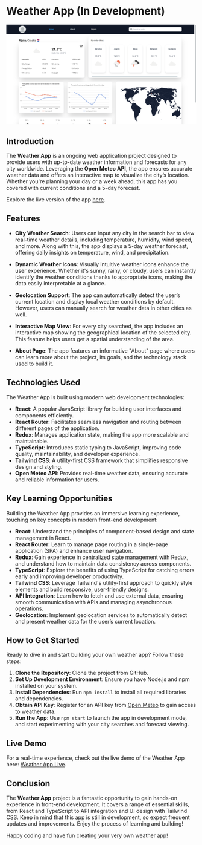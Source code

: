 # Weather App (In Development)

![Weather App Screenshot](./app.png)

## Introduction

The **Weather App** is an ongoing web application project designed to provide users with up-to-date weather information and forecasts for any city worldwide. Leveraging the **Open Meteo API**, the app ensures accurate weather data and offers an interactive map to visualize the city’s location. Whether you're planning your day or a week ahead, this app has you covered with current conditions and a 5-day forecast.

Explore the live version of the app [here](https://weather-app-goran.netlify.app/).

## Features

- **City Weather Search**: Users can input any city in the search bar to view real-time weather details, including temperature, humidity, wind speed, and more. Along with this, the app displays a 5-day weather forecast, offering daily insights on temperature, wind, and precipitation.

- **Dynamic Weather Icons**: Visually intuitive weather icons enhance the user experience. Whether it's sunny, rainy, or cloudy, users can instantly identify the weather conditions thanks to appropriate icons, making the data easily interpretable at a glance.

- **Geolocation Support**: The app can automatically detect the user’s current location and display local weather conditions by default. However, users can manually search for weather data in other cities as well.

- **Interactive Map View**: For every city searched, the app includes an interactive map showing the geographical location of the selected city. This feature helps users get a spatial understanding of the area.

- **About Page**: The app features an informative "About" page where users can learn more about the project, its goals, and the technology stack used to build it.

## Technologies Used

The Weather App is built using modern web development technologies:

- **React**: A popular JavaScript library for building user interfaces and components efficiently.
- **React Router**: Facilitates seamless navigation and routing between different pages of the application.
- **Redux**: Manages application state, making the app more scalable and maintainable.
- **TypeScript**: Introduces static typing to JavaScript, improving code quality, maintainability, and developer experience.
- **Tailwind CSS**: A utility-first CSS framework that simplifies responsive design and styling.
- **Open Meteo API**: Provides real-time weather data, ensuring accurate and reliable information for users.

## Key Learning Opportunities

Building the Weather App provides an immersive learning experience, touching on key concepts in modern front-end development:

- **React**: Understand the principles of component-based design and state management in React.
- **React Router**: Learn to manage page routing in a single-page application (SPA) and enhance user navigation.
- **Redux**: Gain experience in centralized state management with Redux, and understand how to maintain data consistency across components.
- **TypeScript**: Explore the benefits of using TypeScript for catching errors early and improving developer productivity.
- **Tailwind CSS**: Leverage Tailwind's utility-first approach to quickly style elements and build responsive, user-friendly designs.
- **API Integration**: Learn how to fetch and use external data, ensuring smooth communication with APIs and managing asynchronous operations.
- **Geolocation**: Implement geolocation services to automatically detect and present weather data for the user’s current location.

## How to Get Started

Ready to dive in and start building your own weather app? Follow these steps:

1. **Clone the Repository**: Clone the project from GitHub.
2. **Set Up Development Environment**: Ensure you have Node.js and npm installed on your system.
3. **Install Dependencies**: Run `npm install` to install all required libraries and dependencies.
4. **Obtain API Key**: Register for an API key from [Open Meteo](https://open-meteo.com/) to gain access to weather data.
5. **Run the App**: Use `npm start` to launch the app in development mode, and start experimenting with your city searches and forecast viewing.

## Live Demo

For a real-time experience, check out the live demo of the Weather App here: [Weather App Live](https://weather-app-goran.netlify.app/).

## Conclusion

The **Weather App** project is a fantastic opportunity to gain hands-on experience in front-end development. It covers a range of essential skills, from React and TypeScript to API integration and UI design with Tailwind CSS. Keep in mind that this app is still in development, so expect frequent updates and improvements. Enjoy the process of learning and building!

Happy coding and have fun creating your very own weather app!

